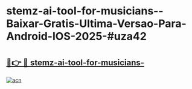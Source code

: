 # stemz-ai-tool-for-musicians--Baixar-Gratis-Ultima-Versao-Para-Android-IOS-2025-#uza42

# <h2><a href="https://ainizakaria.my?title=stemz-ai-tool-for-musicians-&ref=24M">🔗👉 🔴 stemz-ai-tool-for-musicians-</a></h2>

[![acn](https://github.com/user-attachments/assets/0f9c940e-d8b0-45ae-aac7-cd30a18b3e1c)](https://ainizakaria.my?title=stemz-ai-tool-for-musicians-&ref=24M)

